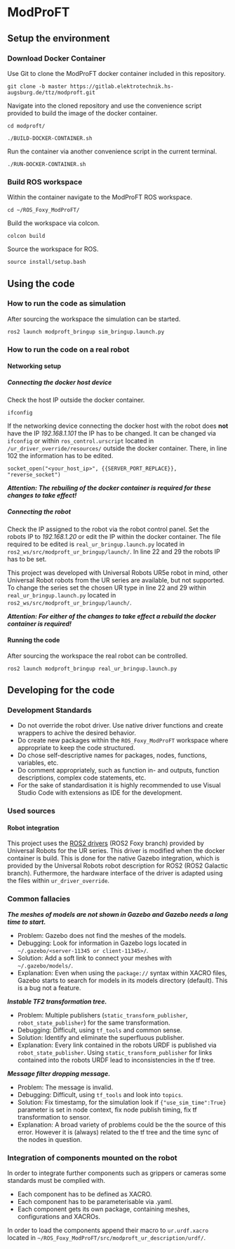# ModProFT

## Setup the environment
### Download Docker Container

Use Git to clone the ModProFT docker container included in this repository.

```
git clone -b master https://gitlab.elektrotechnik.hs-augsburg.de/ttz/modproft.git
```

Navigate into the cloned repository and use the convenience script provided to build the image of the docker container.

```
cd modproft/
```
```
./BUILD-DOCKER-CONTAINER.sh
```
Run the container via another convenience script in the current terminal.
```
./RUN-DOCKER-CONTAINER.sh
```

### Build ROS workspace
Within the container navigate to the ModProFT ROS workspace.
```
cd ~/ROS_Foxy_ModProFT/
```
Build the workspace via colcon.
```
colcon build
```
Source the workspace for ROS.
```
source install/setup.bash
```

## Using the code
### How to run the code as simulation
After sourcing the workspace the simulation can be started.
```
ros2 launch modproft_bringup sim_bringup.launch.py 
```

### How to run the code on a real robot
#### Networking setup
##### Connecting the docker host device

Check the host IP outside the docker container.
```
ifconfig
```
If the networking device connecting the docker host with the robot does **not** have the IP *192.168.1.101* the IP has to be changed.
It can be changed via `ifconfig` or within `ros_control.urscript` located in `/ur_driver_override/resources/` outside the docker container. There, in line 102 the information has to be edited.
```
socket_open("<your_host_ip>", {{SERVER_PORT_REPLACE}}, "reverse_socket")
```
***Attention: The rebuiling of the docker container is required for these changes to take effect!***

##### Connecting the robot

Check the IP assigned to the robot via the robot control panel.
Set the robots IP to *192.168.1.20* or edit the IP within the docker container. The file required to be edited is `real_ur_bringup.launch.py` located in `ros2_ws/src/modproft_ur_bringup/launch/`. In line 22 and 29 the robots IP has to be set.

This project was developed with Universal Robots UR5e robot in mind, other Universal Robot robots from the UR series are available, but not supported. To change the series set the chosen UR type in line 22 and 29 within `real_ur_bringup.launch.py` located in `ros2_ws/src/modproft_ur_bringup/launch/`.

***Attention: For either of the changes to take effect a rebuild the docker container is required!***

#### Running the code
After sourcing the workspace the real robot can be controlled.
```
ros2 launch modproft_bringup real_ur_bringup.launch.py
```

## Developing for the code
### Development Standards
- Do not override the robot driver. Use native driver functions and create wrappers to achive the desired behavior.
- Do create new packages within the `ROS_Foxy_ModProFT` workspace where appropriate to keep the code structured.
- Do chose self-descriptive names for packages, nodes, functions, variables, etc.
- Do comment appropriately, such as function in- and outputs, function descriptions, complex code statements, etc.
- For the sake of standardisation it is highly recommended to use Visual Studio Code with extensions as IDE for the development.

### Used sources
#### Robot integration
This project uses the [ROS2 drivers](https://github.com/UniversalRobots/Universal_Robots_ROS2_Driver/tree/foxy) (ROS2 Foxy branch) provided by Universal Robots for the UR series. This driver is modified when the docker container is build. This is done for the native Gazebo integration, which is provided by the Universal Robots robot description for ROS2 (ROS2 Galactic branch). Futhermore, the hardware interface of the driver is adapted using the files within `ur_driver_override`.


### Common fallacies
***The meshes of models are not shown in Gazebo and Gazebo needs a long time to start.***

- Problem: Gazebo does not find the meshes of the models.
- Debugging: Look for information in Gazebo logs located in `~/.gazebo/<server-11345 or client-11345>/`.
- Solution: Add a soft link to connect your meshes with `~/.gazebo/models/`.
- Explanation: Even when using the `package://` syntax within XACRO files, Gazebo starts to search for models in its models directory (default). This is a bug not a feature.

***Instable TF2 transformation tree.***

- Problem: Multiple publishers (`static_transform_publisher`, `robot_state_publisher`) for the same transformation.
- Debugging: Difficult, using `tf_tools` and common sense.
- Solution: Identify and eliminate the superfluous publisher.
- Explanation: Every link contained in the robots URDF is published via `robot_state_publisher`. Using `static_transform_publisher` for links contained into the robots URDF lead to inconsistencies in the tf tree.

***Message filter dropping message.***

- Problem: The message is invalid.
- Debugging: Difficult, using `tf_tools` and look into `topics`.
- Solution: Fix timestamp, for the simulation look if `{"use_sim_time":True}` parameter is set in node context, fix node publish timing, fix tf transformation to sensor.
- Explanation: A broad variety of problems could be the the source of this error. However it is (always) related to the tf tree and the time sync of the nodes in question.

### Integration of components mounted on the robot
In order to integrate further components such as grippers or cameras some standards must be complied with.
- Each component has to be defined as XACRO.
- Each component has to be parameterisable via .yaml.
- Each component gets its own package, containing meshes, configurations and XACROs.

In order to load the components append their macro to `ur.urdf.xacro` located in `~/ROS_Foxy_ModProFT/src/modproft_ur_description/urdf/`.
